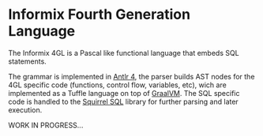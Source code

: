 # Informix Fourth Generation Language

The Informix 4GL is a Pascal like functional language that embeds SQL statements.

The grammar is implemented in [Antlr 4](https://www.antlr.org/), the parser builds AST nodes for the 4GL specific code (functions, control flow, variables, etc), wich are implemented as a Tuffle language on top of [GraalVM](https://www.graalvm.org/). The SQL specific code is handled to the [Squirrel SQL](http://squirrel-sql.sourceforge.net/) library for further parsing and later execution.

WORK IN PROGRESS...
